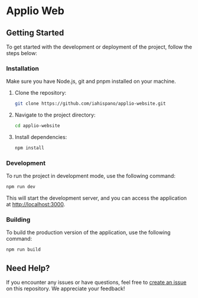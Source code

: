# Applio Web

## Getting Started

To get started with the development or deployment of the project, follow the steps below:

### Installation

Make sure you have Node.js, git and pnpm installed on your machine.

1. Clone the repository:

   ```bash
   git clone https://github.com/iahispano/applio-website.git
   ```

2. Navigate to the project directory:

   ```bash
   cd applio-website
   ```

3. Install dependencies:

   ```bash
   npm install
   ```

### Development

To run the project in development mode, use the following command:

```bash
npm run dev
```

This will start the development server, and you can access the application at [http://localhost:3000](http://localhost:3000).

### Building

To build the production version of the application, use the following command:

```bash
npm run build
```

## Need Help?

If you encounter any issues or have questions, feel free to [create an issue](https://github.com/iahispano/applio-website/issues) on this repository. We appreciate your feedback!
